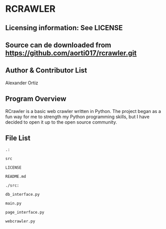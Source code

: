 RCRAWLER
==========

Licensing information: See LICENSE
---
Source can de downloaded from https://github.com/aorti017/rcrawler.git
---

Author & Contributor List
----------
Alexander Ortiz

Program Overview
----------
RCrawler is a basic web crawler written in Python. The project began as a
fun way for me to strength my Python programming skills, but I have decided to open
it up to the open source community.

File List
----------
```
.:

src

LICENSE

README.md
```
```
./src:

db_interface.py

main.py

page_interface.py

webcrawler.py
```


